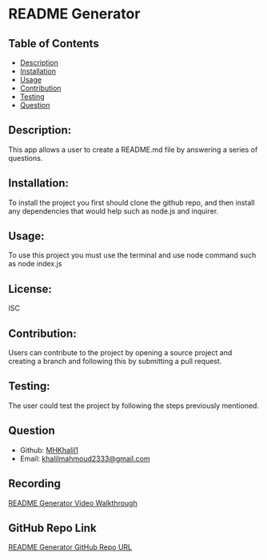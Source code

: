 # README Generator
  ## Table of Contents
  - [Description](#description)
  - [Installation](#installation)
  - [Usage](#usage)
  - [Contribution](#contribution)
  - [Testing](#testing)
  - [Question](#question)

  ## Description:
  This app allows a user to create a README.md file by answering a series of questions.
  ## Installation:
  To install the project you first should clone the github repo, and then install any dependencies that would help such as node.js and inquirer.
  ## Usage:
  To use this project you must use the terminal and use node command such as node index.js
  ## License:
  ISC
  ## Contribution:
  Users can contribute to the project by opening a source project and creating a branch and following this by submitting a pull request.
  ## Testing: 
  The user could test the project by following the steps previously mentioned.
  ## Question
  - Github: [MHKhalil1](https://github.com/MHKhalil1)
  - Email: [khalilmahmoud2333@gmail.com](mailto:user@example.com) 
  ## Recording
  [README Generator Video Walkthrough](https://drive.google.com/file/d/18CL_pjLIIRe5_204s_6oRonqYgsKELIB/view)
  ## GitHub Repo Link
  [README Generator GitHub Repo URL](https://github.com/MHKhalil1/README.md-GEN.git)